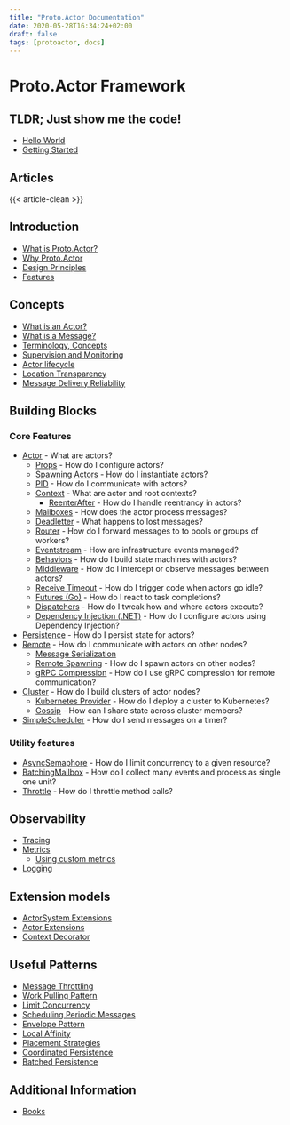```yaml
---
title: "Proto.Actor Documentation"
date: 2020-05-28T16:34:24+02:00
draft: false
tags: [protoactor, docs]
---
```


# Proto.Actor Framework

## TLDR; Just show me the code!

- [Hello World](hello-world)
- [Getting Started](getting-started)

## Articles

{{< article-clean >}}

## Introduction

- [What is Proto.Actor?](what-is-protoactor)
- [Why Proto.Actor](why-protoactor)
- [Design Principles](design-principles)
- [Features](features)

## Concepts

- [What is an Actor?](actors.md)
- [What is a Message?](messages.md)
- [Terminology, Concepts](terminology.md)
- [Supervision and Monitoring](supervision.md)
- [Actor lifecycle](life-cycle.md)
- [Location Transparency](location-transparency.md)
- [Message Delivery Reliability](durability.md)

## Building Blocks

### Core Features

- [Actor](actors.md) - What are actors?
  - [Props](props.md) - How do I configure actors?
  - [Spawning Actors](spawn.md) - How do I instantiate actors?
  - [PID](pid.md) - How do I communicate with actors?
  - [Context](context.md) - What are actor and root contexts?
    - [ReenterAfter](reenter.md) - How do I handle reentrancy in actors?
  - [Mailboxes](mailboxes.md) - How does the actor process messages?
  - [Deadletter](deadletter.md) - What happens to lost messages?
  - [Router](routers.md) - How do I forward messages to to pools or groups of workers?
  - [Eventstream](eventstream.md) - How are infrastructure events managed?
  - [Behaviors](behaviors.md) - How do I build state machines with actors?
  - [Middleware](middleware.md) - How do I intercept or observe messages between actors?
  - [Receive Timeout](receive-timeout.md) - How do I trigger code when actors go idle?
  - [Futures (Go)](futures.md) - How do I react to task completions?
  - [Dispatchers](dispatchers.md) - How do I tweak how and where actors execute?
  - [Dependency Injection (.NET)](di.md) - How do I configure actors using Dependency Injection?
- [Persistence](persistence.md) - How do I persist state for actors?
- [Remote](remote.md) - How do I communicate with actors on other nodes?
  - [Message Serialization](serialization.md)
  - [Remote Spawning](remote-spawn.md) - How do I spawn actors on other nodes?
  - [gRPC Compression](grpc-compression.md) - How do I use gRPC compression for remote communication?
- [Cluster](cluster.md) - How do I build clusters of actor nodes?
  - [Kubernetes Provider](kubernetes-provider.md) - How do I deploy a cluster to Kubernetes?
  - [Gossip](gossip.md) - How can I share state across cluster members?
- [SimpleScheduler](scheduling.md) - How do I send messages on a timer?

### Utility features

- [AsyncSemaphore](asyncsemaphore.md) - How do I limit concurrency to a given resource?
- [BatchingMailbox](batching-mailbox.md) - How do I collect many events and process as single one unit?
- [Throttle](throttle.md) - How do I throttle method calls?

## Observability

- [Tracing](tracing.md)
- [Metrics](metrics.md)
  - [Using custom metrics](custom-metrics.md)
- [Logging](logging.md)

## Extension models

- [ActorSystem Extensions](actorsystem-extensions.md)
- [Actor Extensions](actor-extensions.md)
- [Context Decorator](context-decorator.md)

## Useful Patterns

- [Message Throttling](throttling.md)
- [Work Pulling Pattern](work-pulling.md)
- [Limit Concurrency](limit-concurrency.md)
- [Scheduling Periodic Messages](scheduling.md)
- [Envelope Pattern](envelope-pattern.md)
- [Local Affinity](local-affinity.md)
- [Placement Strategies](placement-strategies.md)
- [Coordinated Persistence](coordinated-persistence.md)
- [Batched Persistence](batched-persistence.md)

## Additional Information

- [Books](books.md)
